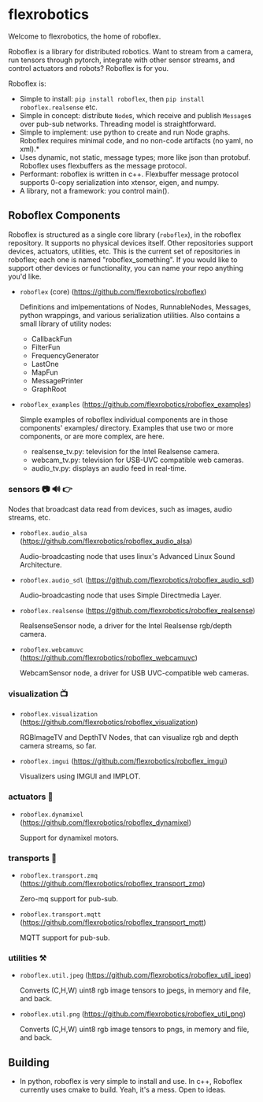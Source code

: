 # flexrobotics

Welcome to flexrobotics, the home of roboflex.

Roboflex is a library for distributed robotics. Want to stream from a camera, run tensors through pytorch, integrate with other sensor streams, and control actuators and robots? Roboflex is for you.

Roboflex is:
* Simple to install: `pip install roboflex`, then `pip install roboflex.realsense` etc.
* Simple in concept: distribute `Node`s, which receive and publish `Message`s over pub-sub networks. Threading model is straightforward.
* Simple to implement: use python to create and run Node graphs. Roboflex requires minimal code, and no non-code artifacts (no yaml, no xml).*
* Uses dynamic, not static, message types; more like json than protobuf. Roboflex uses flexbuffers as the message protocol.
* Performant: roboflex is written in c++. Flexbuffer message protocol supports 0-copy serialization into xtensor, eigen, and numpy.
* A library, not a framework: you control main().



## Roboflex Components

Roboflex is structured as a single core library (`roboflex`), in the roboflex repository. It supports no physical devices itself. Other repositories support devices, actuators, utilities, etc. This is the current set of repositories in roboflex; each one is named "roboflex_something". If you would like to support other devices or functionality, you can name your repo anything you'd like.

* `roboflex` (core) (https://github.com/flexrobotics/roboflex)

    Definitions and imlpementations of Nodes, RunnableNodes, Messages, python wrappings, and various serialization utilities. Also contains a small library of utility nodes:

    * CallbackFun
    * FilterFun
    * FrequencyGenerator
    * LastOne
    * MapFun
    * MessagePrinter
    * GraphRoot

* `roboflex_examples` (https://github.com/flexrobotics/roboflex_examples)

    Simple examples of roboflex individual components are in those components' examples/ directory. Examples that use two or more components, or are more complex, are here.

    * realsense_tv.py: television for the Intel Realsense camera.
    * webcam_tv.py: television for USB-UVC compatible web cameras.
    * audio_tv.py: displays an audio feed in real-time.

### sensors 📷 🔊 👉

Nodes that broadcast data read from devices, such as images, audio streams, etc.

* `roboflex.audio_alsa` (https://github.com/flexrobotics/roboflex_audio_alsa) 
    
    Audio-broadcasting node that uses linux's Advanced Linux Sound Architecture.

* `roboflex.audio_sdl` (https://github.com/flexrobotics/roboflex_audio_sdl) 
    
    Audio-broadcasting node that uses Simple Directmedia Layer.

* `roboflex.realsense` (https://github.com/flexrobotics/roboflex_realsense)

    RealsenseSensor node, a driver for the Intel Realsense rgb/depth camera.

* `roboflex.webcamuvc` (https://github.com/flexrobotics/roboflex_webcamuvc)

    WebcamSensor node, a driver for USB UVC-compatible web cameras.

### visualization 📺 

* `roboflex.visualization` (https://github.com/flexrobotics/roboflex_visualization)

    RGBImageTV and DepthTV Nodes, that can visualize rgb and depth camera streams, so far.

* `roboflex.imgui` (https://github.com/flexrobotics/roboflex_imgui)

    Visualizers using IMGUI and IMPLOT.

### actuators 🤖

* `roboflex.dynamixel` (https://github.com/flexrobotics/roboflex_dynamixel)

    Support for dynamixel motors.

### transports 🚡

* `roboflex.transport.zmq` (https://github.com/flexrobotics/roboflex_transport_zmq)

    Zero-mq support for pub-sub.

* `roboflex.transport.mqtt` (https://github.com/flexrobotics/roboflex_transport_mqtt)

    MQTT support for pub-sub.

### utilities ⚒️

* `roboflex.util.jpeg` (https://github.com/flexrobotics/roboflex_util_jpeg)

    Converts (C,H,W) uint8 rgb image tensors to jpegs, in memory and file, and back.

* `roboflex.util.png` (https://github.com/flexrobotics/roboflex_util_png)

    Converts (C,H,W) uint8 rgb image tensors to pngs, in memory and file, and back.

## Building

* In python, roboflex is very simple to install and use. In c++, Roboflex currently uses cmake to build. Yeah, it's a mess. Open to ideas.
